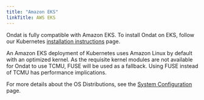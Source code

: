 ```yaml
---
title: "Amazon EKS"
linkTitle: AWS EKS
---
```


Ondat is fully compatible with Amazon EKS. To install Ondat on EKS, 
follow our Kubernetes [installation instructions](/docs/install/kubernetes) page.

An Amazon EKS deployment of Kubernetes uses Amazon Linux by default with an optimized
kernel. As the requisite kernel modules are not available for Ondat to use
TCMU, FUSE will be used as a fallback. Using FUSE instead of TCMU has
performance implications.

For more details about the OS Distributions, see the [System Configuration](/docs/prerequisites/systemconfiguration)
page.
